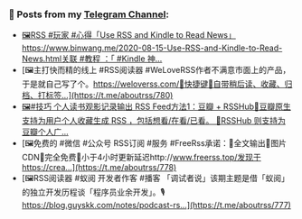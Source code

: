 ### 📰 Posts from my [Telegram Channel](https://t.me/s/aboutrss):
<!-- BLOG-POST-LIST:START -->
- [🖼RSS #玩家 #心得「Use RSS and Kindle to Read News」https://www.binwang.me/2020-08-15-Use-RSS-and-Kindle-to-Read-News.html关联 #教程 ：「 #Kindle 神...](https://t.me/aboutrss/781)
- [🖼主打快而精的线上 #RSS阅读器 #WeLoveRSS作者不满意市面上的产品，于是就自己写了个。https://weloverss.com/🔸快捷键🔸自带稍后读、收藏、归档、打标签...](https://t.me/aboutrss/780)
- [🖼#技巧 个人读书观影记录输出 RSS Feed方法1：豆瓣 + RSSHub🔸豆瓣原生支持为用户个人收藏生成 RSS ，包括想看/在看/已看。 🔸RSSHub 则支持为豆瓣个人广...](https://t.me/aboutrss/779)
- [🖼免费的 #微信 #公众号 RSS订阅 #服务 #FreeRss承诺：🔸全文输出🔸图片CDN🔸完全免费🔸小于4小时更新延迟http://www.freerss.top/发现于https://crea...](https://t.me/aboutrss/778)
- [🖼RSS阅读器 #蚁阅 开发者作客 #播客 「调试者说」该期主题是借「蚁阅」的独立开发历程谈「程序员业余开发」。🎙 https://blog.guyskk.com/notes/podcast-rs...](https://t.me/aboutrss/777)
<!-- BLOG-POST-LIST:END -->

<!--
**AboutRSS/AboutRSS** is a ✨ _special_ ✨ repository because its `README.md` (this file) appears on your GitHub profile.

Here are some ideas to get you started:

- 🔭 I’m currently working on ...
- 🌱 I’m currently learning ...
- 👯 I’m looking to collaborate on ...
- 🤔 I’m looking for help with ...
- 💬 Ask me about ...
- 📫 How to reach me: ...
- 😄 Pronouns: ...
- ⚡ Fun fact: ...
-->
